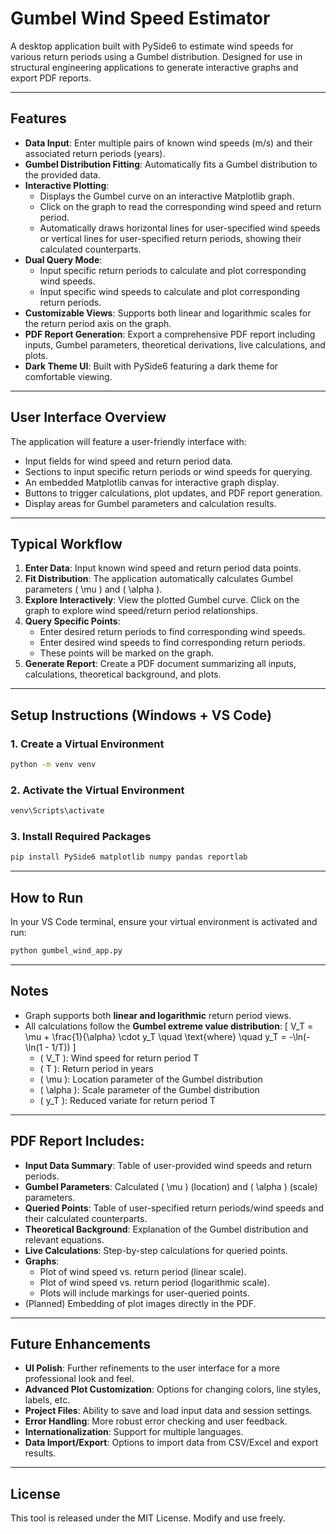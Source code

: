 # Gumbel Wind Speed Estimator

A desktop application built with PySide6 to estimate wind speeds for various return periods using a Gumbel distribution. Designed for use in structural engineering applications to generate interactive graphs and export PDF reports.

---

## Features
- **Data Input**: Enter multiple pairs of known wind speeds (m/s) and their associated return periods (years).
- **Gumbel Distribution Fitting**: Automatically fits a Gumbel distribution to the provided data.
- **Interactive Plotting**: 
    - Displays the Gumbel curve on an interactive Matplotlib graph.
    - Click on the graph to read the corresponding wind speed and return period.
    - Automatically draws horizontal lines for user-specified wind speeds or vertical lines for user-specified return periods, showing their calculated counterparts.
- **Dual Query Mode**:
    - Input specific return periods to calculate and plot corresponding wind speeds.
    - Input specific wind speeds to calculate and plot corresponding return periods.
- **Customizable Views**: Supports both linear and logarithmic scales for the return period axis on the graph.
- **PDF Report Generation**: Export a comprehensive PDF report including inputs, Gumbel parameters, theoretical derivations, live calculations, and plots.
- **Dark Theme UI**: Built with PySide6 featuring a dark theme for comfortable viewing.

---

## User Interface Overview
The application will feature a user-friendly interface with:
- Input fields for wind speed and return period data.
- Sections to input specific return periods or wind speeds for querying.
- An embedded Matplotlib canvas for interactive graph display.
- Buttons to trigger calculations, plot updates, and PDF report generation.
- Display areas for Gumbel parameters and calculation results.

---

## Typical Workflow
1. **Enter Data**: Input known wind speed and return period data points.
2. **Fit Distribution**: The application automatically calculates Gumbel parameters \( \mu \) and \( \alpha \).
3. **Explore Interactively**: View the plotted Gumbel curve. Click on the graph to explore wind speed/return period relationships.
4. **Query Specific Points**:
   - Enter desired return periods to find corresponding wind speeds.
   - Enter desired wind speeds to find corresponding return periods.
   - These points will be marked on the graph.
5. **Generate Report**: Create a PDF document summarizing all inputs, calculations, theoretical background, and plots.

---

## Setup Instructions (Windows + VS Code)

### 1. Create a Virtual Environment
```bash
python -m venv venv
```

### 2. Activate the Virtual Environment
```bash
venv\Scripts\activate
```

### 3. Install Required Packages
```bash
pip install PySide6 matplotlib numpy pandas reportlab
```

---

## How to Run
In your VS Code terminal, ensure your virtual environment is activated and run:
```bash
python gumbel_wind_app.py
```

---

## Notes
- Graph supports both **linear and logarithmic** return period views.
- All calculations follow the **Gumbel extreme value distribution**:
  \[ V_T = \mu + \frac{1}{\alpha} \cdot y_T \quad \text{where} \quad y_T = -\ln(-\ln(1 - 1/T)) \]
  - \( V_T \): Wind speed for return period T
  - \( T \): Return period in years
  - \( \mu \): Location parameter of the Gumbel distribution
  - \( \alpha \): Scale parameter of the Gumbel distribution
  - \( y_T \): Reduced variate for return period T

---

## PDF Report Includes:
- **Input Data Summary**: Table of user-provided wind speeds and return periods.
- **Gumbel Parameters**: Calculated \( \mu \) (location) and \( \alpha \) (scale) parameters.
- **Queried Points**: Table of user-specified return periods/wind speeds and their calculated counterparts.
- **Theoretical Background**: Explanation of the Gumbel distribution and relevant equations.
- **Live Calculations**: Step-by-step calculations for queried points.
- **Graphs**:
    - Plot of wind speed vs. return period (linear scale).
    - Plot of wind speed vs. return period (logarithmic scale).
    - Plots will include markings for user-queried points.
- (Planned) Embedding of plot images directly in the PDF.

---

## Future Enhancements
- **UI Polish**: Further refinements to the user interface for a more professional look and feel.
- **Advanced Plot Customization**: Options for changing colors, line styles, labels, etc.
- **Project Files**: Ability to save and load input data and session settings.
- **Error Handling**: More robust error checking and user feedback.
- **Internationalization**: Support for multiple languages.
- **Data Import/Export**: Options to import data from CSV/Excel and export results.

---

## License
This tool is released under the MIT License. Modify and use freely.